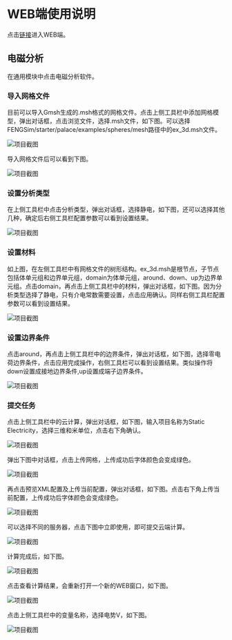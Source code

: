 # WEB端使用说明

点击[链接](https://run-web-app.pre-env.cae001.com/projects)进入WEB端。

## 电磁分析

在通用模块中点击电磁分析软件。

### 导入网格文件

目前可以导入Gmsh生成的.msh格式的网格文件。点击上侧工具栏中添加网格模型，弹出对话框，点击浏览文件，选择.msh文件，如下图。可以选择FENGSim/starter/palace/examples/spheres/mesh路径中的ex_3d.msh文件。

![项目截图](./fig/palace/1.png)

导入网格文件后可以看到下图。

![项目截图](./fig/palace/2.png)

### 设置分析类型

在上侧工具栏中点击分析类型，弹出对话框，选择静电，如下图，还可以选择其他几种，确定后右侧工具栏配置参数可以看到设置结果。

![项目截图](./fig/palace/3.png)

### 设置材料

如上图，在左侧工具栏中有网格文件的树形结构。ex_3d.msh是根节点，子节点包括体单元组和边界单元组，domain为体单元组，around、down、up为边界单元组。点击domain，再点击上侧工具栏中的材料，弹出对话框，如下图。因为分析类型选择了静电，只有介电常数需要设置，点击应用确认。同样右侧工具栏配置参数可以看到设置结果。

![项目截图](./fig/palace/4.png)

### 设置边界条件

点击around，再点击上侧工具栏中的边界条件，弹出对话框，如下图，选择零电荷边界条件，点击应用完成操作，右侧工具栏可以看到设置结果。类似操作将down设置成接地边界条件,up设置成端子边界条件。

![项目截图](./fig/palace/5.png)

### 提交任务

点击上侧工具栏中的云计算，弹出对话框，如下图，输入项目名称为Static Electricity，选择三维和米单位，点击右下角确认。

![项目截图](./fig/palace/6.png)

弹出下图中对话框，点击上传网格，上传成功后字体颜色会变成绿色。

![项目截图](./fig/palace/7.png)

再点击预览XML配置及上传当前配置，弹出对话框，如下图。点击右下角上传当前配置，上传成功后字体颜色会变成绿色。

![项目截图](./fig/palace/8.png)

可以选择不同的服务器，点击下图中立即使用，即可提交云端计算。

![项目截图](./fig/palace/9.png)

计算完成后，如下图。

![项目截图](./fig/palace/10.png)

点击查看计算结果，会重新打开一个新的WEB窗口，如下图。

![项目截图](./fig/palace/11.png)

点击上侧工具栏中的变量名称，选择电势V，如下图。

![项目截图](./fig/palace/12.png)
